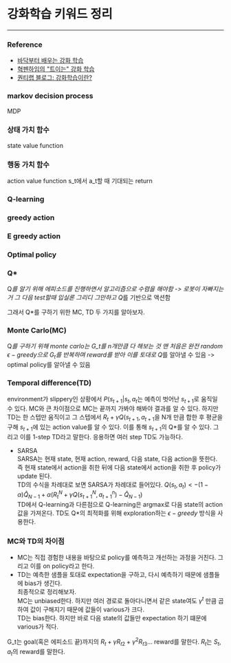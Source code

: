 # 강화학습 키워드 정리

---
### Reference
- [바닥부터 배우는 강화 학습](https://book.naver.com/bookdb/book_detail.nhn?bid=16657505)
- [혁펜하임의 "트이는" 강화 학습](https://www.youtube.com/playlist?list=PL_iJu012NOxehE8fdF9me4TLfbdv3ZW8g)
- [퀀티랩 블로그: 강화학습이란?](http://blog.quantylab.com/rl.html)

### markov decision process
MDP

### 상태 가치 함수
state value function


### 행동 가치 함수
action value function
s_t에서 a_t할 때 기대되는 return

### Q-learning

### greedy action
### E greedy action

### Optimal policy

### Q*
Q*를 알기 위해 에피소드를 진행하면서 알고리즘으로 수렴을 해야함
-> 로봇이 자빠지는거
그 다음 test할때 입실론 그리디 그만하고 Q*를 기반으로 액션함

그래서 Q*를 구하기 위한 MC, TD 두 가지를 알아보자.

### Monte Carlo(MC)
Q*를 구하기 위해 monte carlo는 G_t를 n개만큼 다 해보는 것
맨 처음은 완전 random
$\epsilon-greedy$으로 $G_t$를 반복하며 reward를 받아 이를 토대로 Q*를 알아낼 수 있음 -> optimal policy를 알아낼 수 있음

### Temporal difference(TD)
environment가 slippery인 상황에서 $P(s_{t+1}|s_t,a_t$는 예측이 벗어난 $s_{t+1}$로 움직일 수 있다.
MC와 큰 차이점으로 MC는 끝까지 가봐야 해봐야 결과를 알 수 있다.
하지만 TD는 한 스텝만 움직이고 그 스텝에서 $R_t+\gamma Q(s_{t+1}, a_{t+1}$을 N개 만큼 합한 후 평균을 구해 $s_{t+1}$에 있는 action value를 알 수 있다.
이를 통해 $s_{t+1}$의 Q*를 알 수 있다. 그리고 이를 1-step TD라고 말한다. 응용하면 여러 step TD도 가능하다.

- SARSA   
SARSA는 현재 state, 현재 action, reward, 다음 state, 다음 action을 뜻한다.   
즉 현재 state에서 action을 취한 뒤에 다음 state에서 action을 취한 후 policy가 update 된다.   
TD의 수식을 차례대로 보면 SARSA가 차례대로 들어있다.
$Q(s_t, a_t) <- (1-\alpha)\hat{Q}_{N-1}+\alpha(R_t^N+\gamma Q(s_{t+1}^N, a_{t+1}^n)-\hat{Q}_{N-1})$   
TD에서 Q-learning과 다른점으로 Q-learning은 argmax로 다음 state의 action 값을 가져온다.
TD도 Q*의 최적화를 위해 exploration하는 $\epsilon-greedy$ 방식을 사용한다.

### MC와 TD의 차이점   
- MC는 직접 경험한 내용을 바탕으로 policy를 예측하고 개선하는 과정을 거친다. 그리고 이를 on policy라고 한다.
- TD는 예측한 샘플을 토대로 expectation을 구하고, 다시 예측하기 때문에 샘플들에 bias가 생긴다.   
최종적으로 정리해보자.   
MC는 unbiased한다. 하지만 여러 경로로 돌아다니면서 같은 state여도 $\gamma^t$ 만큼 곱하여 값이 구해지기 때문에 값들이 various가 크다.   
TD는 bias한다. 하지만 바로 다음 state의 값들만 expectation 하기 떄문에 various가 적다.


G_t는 goal(혹은 에피소드 끝)까지의 $R_t+\gamma R_{t2}+\gamma^2R_{t3}...$ reward를 말한다.
$R_t$는 $S_t, a_t$의 reward를 말한다.